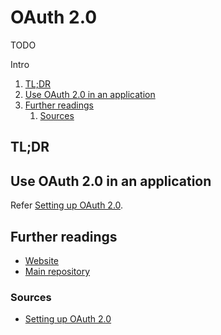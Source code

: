 # OAuth 2.0

TODO

Intro

<!-- Remove this line to uncomment if used
## Table of contents <!-- omit in toc -->

1. [TL;DR](#tldr)
1. [Use OAuth 2.0 in an application](#use-oauth-20-in-an-application)
1. [Further readings](#further-readings)
   1. [Sources](#sources)

## TL;DR

<!-- Uncomment if used
<details>
  <summary>Setup</summary>

```sh
```

</details>
-->

<!-- Uncomment if used
<details>
  <summary>Usage</summary>

```sh
```

</details>
-->

<!-- Uncomment if used
<details>
  <summary>Real world use cases</summary>

```sh
```

</details>
-->

## Use OAuth 2.0 in an application

Refer [Setting up OAuth 2.0].

## Further readings

- [Website]
- [Main repository]

### Sources

- [Setting up OAuth 2.0]

<!--
  Reference
  ═╬═Time══
  -->

<!-- In-article sections -->
<!-- Knowledge base -->
<!-- Files -->
<!-- Upstream -->
[main repository]: https://github.com/project/
[website]: https://website/
[setting up oauth 2.0]: https://support.google.com/googleapi/answer/6158849

<!-- Others -->
